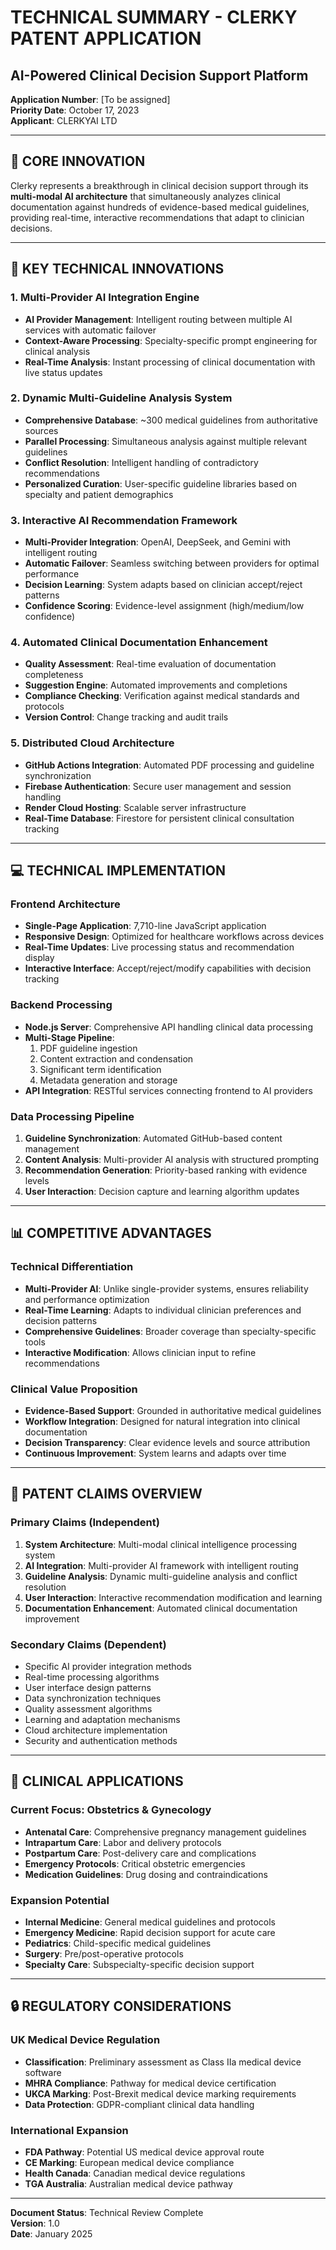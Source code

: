 # TECHNICAL SUMMARY - CLERKY PATENT APPLICATION
## AI-Powered Clinical Decision Support Platform

**Application Number**: [To be assigned]  
**Priority Date**: October 17, 2023  
**Applicant**: CLERKYAI LTD

---

## 🎯 CORE INNOVATION

Clerky represents a breakthrough in clinical decision support through its **multi-modal AI architecture** that simultaneously analyzes clinical documentation against hundreds of evidence-based medical guidelines, providing real-time, interactive recommendations that adapt to clinician decisions.

---

## 🔧 KEY TECHNICAL INNOVATIONS

### 1. Multi-Provider AI Integration Engine
- **AI Provider Management**: Intelligent routing between multiple AI services with automatic failover
- **Context-Aware Processing**: Specialty-specific prompt engineering for clinical analysis
- **Real-Time Analysis**: Instant processing of clinical documentation with live status updates

### 2. Dynamic Multi-Guideline Analysis System
- **Comprehensive Database**: ~300 medical guidelines from authoritative sources
- **Parallel Processing**: Simultaneous analysis against multiple relevant guidelines
- **Conflict Resolution**: Intelligent handling of contradictory recommendations
- **Personalized Curation**: User-specific guideline libraries based on specialty and patient demographics

### 3. Interactive AI Recommendation Framework
- **Multi-Provider Integration**: OpenAI, DeepSeek, and Gemini with intelligent routing
- **Automatic Failover**: Seamless switching between providers for optimal performance
- **Decision Learning**: System adapts based on clinician accept/reject patterns
- **Confidence Scoring**: Evidence-level assignment (high/medium/low confidence)

### 4. Automated Clinical Documentation Enhancement
- **Quality Assessment**: Real-time evaluation of documentation completeness
- **Suggestion Engine**: Automated improvements and completions
- **Compliance Checking**: Verification against medical standards and protocols
- **Version Control**: Change tracking and audit trails

### 5. Distributed Cloud Architecture
- **GitHub Actions Integration**: Automated PDF processing and guideline synchronization
- **Firebase Authentication**: Secure user management and session handling
- **Render Cloud Hosting**: Scalable server infrastructure
- **Real-Time Database**: Firestore for persistent clinical consultation tracking

---

## 💻 TECHNICAL IMPLEMENTATION

### Frontend Architecture
- **Single-Page Application**: 7,710-line JavaScript application
- **Responsive Design**: Optimized for healthcare workflows across devices
- **Real-Time Updates**: Live processing status and recommendation display
- **Interactive Interface**: Accept/reject/modify capabilities with decision tracking

### Backend Processing
- **Node.js Server**: Comprehensive API handling clinical data processing
- **Multi-Stage Pipeline**: 
  1. PDF guideline ingestion
  2. Content extraction and condensation
  3. Significant term identification
  4. Metadata generation and storage
- **API Integration**: RESTful services connecting frontend to AI providers

### Data Processing Pipeline
1. **Guideline Synchronization**: Automated GitHub-based content management
2. **Content Analysis**: Multi-provider AI analysis with structured prompting
3. **Recommendation Generation**: Priority-based ranking with evidence levels
4. **User Interaction**: Decision capture and learning algorithm updates

---

## 📊 COMPETITIVE ADVANTAGES

### Technical Differentiation
- **Multi-Provider AI**: Unlike single-provider systems, ensures reliability and performance optimization
- **Real-Time Learning**: Adapts to individual clinician preferences and decision patterns
- **Comprehensive Guidelines**: Broader coverage than specialty-specific tools
- **Interactive Modification**: Allows clinician input to refine recommendations

### Clinical Value Proposition
- **Evidence-Based Support**: Grounded in authoritative medical guidelines
- **Workflow Integration**: Designed for natural integration into clinical documentation
- **Decision Transparency**: Clear evidence levels and source attribution
- **Continuous Improvement**: System learns and adapts over time

---

## 🎯 PATENT CLAIMS OVERVIEW

### Primary Claims (Independent)
1. **System Architecture**: Multi-modal clinical intelligence processing system
2. **AI Integration**: Multi-provider AI framework with intelligent routing
3. **Guideline Analysis**: Dynamic multi-guideline analysis and conflict resolution
4. **User Interaction**: Interactive recommendation modification and learning
5. **Documentation Enhancement**: Automated clinical documentation improvement

### Secondary Claims (Dependent)
- Specific AI provider integration methods
- Real-time processing algorithms
- User interface design patterns
- Data synchronization techniques
- Quality assessment algorithms
- Learning and adaptation mechanisms
- Cloud architecture implementation
- Security and authentication methods

---

## 🏥 CLINICAL APPLICATIONS

### Current Focus: Obstetrics & Gynecology
- **Antenatal Care**: Comprehensive pregnancy management guidelines
- **Intrapartum Care**: Labor and delivery protocols
- **Postpartum Care**: Post-delivery care and complications
- **Emergency Protocols**: Critical obstetric emergencies
- **Medication Guidelines**: Drug dosing and contraindications

### Expansion Potential
- **Internal Medicine**: General medical guidelines and protocols
- **Emergency Medicine**: Rapid decision support for acute care
- **Pediatrics**: Child-specific medical guidelines
- **Surgery**: Pre/post-operative protocols
- **Specialty Care**: Subspecialty-specific decision support

---

## 🔒 REGULATORY CONSIDERATIONS

### UK Medical Device Regulation
- **Classification**: Preliminary assessment as Class IIa medical device software
- **MHRA Compliance**: Pathway for medical device certification
- **UKCA Marking**: Post-Brexit medical device marking requirements
- **Data Protection**: GDPR-compliant clinical data handling

### International Expansion
- **FDA Pathway**: Potential US medical device approval route
- **CE Marking**: European medical device compliance
- **Health Canada**: Canadian medical device regulations
- **TGA Australia**: Australian medical device pathway

---

**Document Status**: Technical Review Complete  
**Version**: 1.0  
**Date**: January 2025 